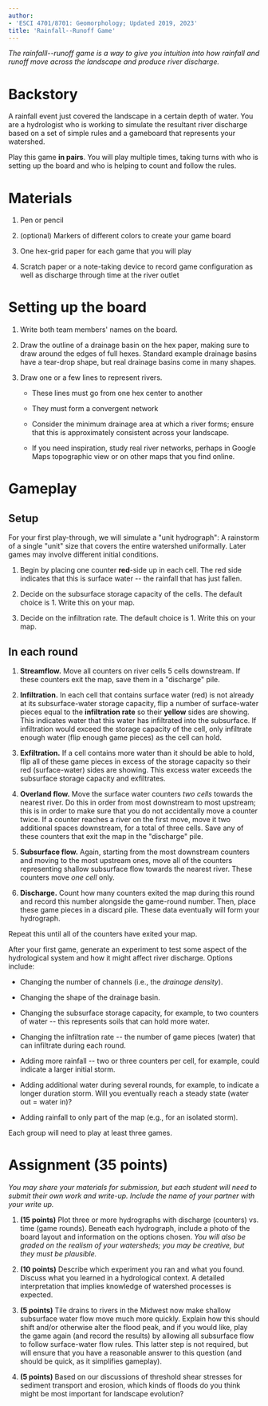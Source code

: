 ```yaml
---
author:
- 'ESCI 4701/8701: Geomorphology; Updated 2019, 2023'
title: 'Rainfall--Runoff Game'
---
```


*The rainfalll--runoff game is a way to give you intuition into how
rainfall and runoff move across the landscape and produce river
discharge.*

Backstory
=========

A rainfall event just covered the landscape in a certain depth of water.
You are a hydrologist who is working to simulate the resultant river
discharge based on a set of simple rules and a gameboard that represents
your watershed.

Play this game **in pairs**. You will play multiple times, taking turns
with who is setting up the board and who is helping to count and follow
the rules.

Materials
=========

1.  Pen or pencil

2.  (optional) Markers of different colors to create your game board

3.  One hex-grid paper for each game that you will play

4.  Scratch paper or a note-taking device to record game configuration
    as well as discharge through time at the river outlet

Setting up the board
====================

1.  Write both team members' names on the board.

2.  Draw the outline of a drainage basin on the hex paper, making sure
    to draw around the edges of full hexes. Standard example drainage
    basins have a tear-drop shape, but real drainage basins come in many
    shapes.

3.  Draw one or a few lines to represent rivers.

    -   These lines must go from one hex center to another

    -   They must form a convergent network

    -   Consider the minimum drainage area at which a river forms;
        ensure that this is approximately consistent across your
        landscape.

    -   If you need inspiration, study real river networks, perhaps in
        Google Maps topographic view or on other maps that you find
        online.

Gameplay
========

Setup
-----

For your first play-through, we will simulate a "unit hydrograph": A
rainstorm of a single "unit" size that covers the entire watershed
uniformally. Later games may involve different initial conditions.

1.  Begin by placing one counter **red**-side up in each cell. The red
    side indicates that this is surface water -- the rainfall that has
    just fallen.

2.  Decide on the subsurface storage capacity of the cells. The default
    choice is 1. Write this on your map.

3.  Decide on the infiltration rate. The default choice is 1. Write this
    on your map.

In each round
-------------

1.  **Streamflow.** Move all counters on river cells 5 cells downstream.
    If these counters exit the map, save them in a "discharge" pile.

2.  **Infiltration.** In each cell that contains surface water (red) is
    not already at its subsurface-water storage capacity, flip a number
    of surface-water pieces equal to the **infiltration rate** so their
    **yellow** sides are showing. This indicates water that this water
    has infiltrated into the subsurface. If infiltration would exceed
    the storage capacity of the cell, only infiltrate enough water (flip
    enough game pieces) as the cell can hold.

3.  **Exfiltration.** If a cell contains more water than it should be
    able to hold, flip all of these game pieces in excess of the storage
    capacity so their red (surface-water) sides are showing. This excess
    water exceeds the subsurface storage capacity and exfiltrates.

4.  **Overland flow.** Move the surface water counters *two cells*
    towards the nearest river. Do this in order from most downstream to
    most upstream; this is in order to make sure that you do not
    accidentally move a counter twice. If a counter reaches a river on
    the first move, move it two additional spaces downstream, for a
    total of three cells. Save any of these counters that exit the map
    in the "discharge" pile.

5.  **Subsurface flow.** Again, starting from the most downstream
    counters and moving to the most upstream ones, move all of the
    counters representing shallow subsurface flow towards the nearest
    river. These counters move *one cell* only.

6.  **Discharge.** Count how many counters exited the map during this
    round and record this number alongside the game-round number. Then,
    place these game pieces in a discard pile. These data eventually
    will form your hydrograph.

Repeat this until all of the counters have exited your map.

After your first game, generate an experiment to test some aspect of the
hydrological system and how it might affect river discharge. Options
include:

-   Changing the number of channels (i.e., the *drainage density*).

-   Changing the shape of the drainage basin.

-   Changing the subsurface storage capacity, for example, to two
    counters of water -- this represents soils that can hold more water.

-   Changing the infiltration rate -- the number of game pieces (water)
    that can infiltrate during each round.

-   Adding more rainfall -- two or three counters per cell, for example,
    could indicate a larger initial storm.

-   Adding additional water during several rounds, for example, to
    indicate a longer duration storm. Will you eventually reach a steady
    state (water out = water in)?

-   Adding rainfall to only part of the map (e.g., for an isolated
    storm).

Each group will need to play at least three games.

Assignment (35 points)
======================

*You may share your materials for submission, but each student will need
to submit their own work and write-up. Include the name of your partner
with your write up.*

1.  **(15 points)** Plot three or more hydrographs with discharge
    (counters) vs. time (game rounds). Beneath each hydrograph, include
    a photo of the board layout and information on the options chosen.
    *You will also be graded on the realism of your watersheds; you may
    be creative, but they must be plausible.*

2.  **(10 points)** Describe which experiment you ran and what you
    found. Discuss what you learned in a hydrological context. A
    detailed interpretation that implies knowledge of watershed
    processes is expected.

3.  **(5 points)** Tile drains to rivers in the Midwest now make shallow
    subsurface water flow move much more quickly. Explain how this
    should shift and/or otherwise alter the flood peak, and if you would
    like, play the game again (and record the results) by allowing all
    subsurface flow to follow surface-water flow rules. This latter step
    is not required, but will ensure that you have a reasonable answer
    to this question (and should be quick, as it simplifies gameplay).

4.  **(5 points)** Based on our discussions of threshold shear stresses
    for sediment transport and erosion, which kinds of floods do you
    think might be most important for landscape evolution?
